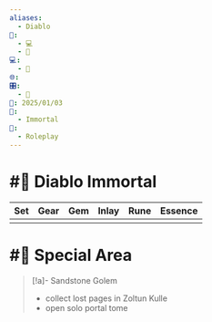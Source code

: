 ```yaml
---
aliases:
  - Diablo
📁:
  - 💻
  - 🎲
💻:
  - 🎲
🌐: 
🎛️:
  - 📝
📅: 2025/01/03
🔀:
  - Immortal
🎲:
  - Roleplay
---
```

# #🎲 Diablo Immortal

| Set | Gear | Gem | Inlay | Rune | Essence |
| --- | ---- | --- | ----- | ---- | ------- |
|     |      |     |       |      |         |
# #📍 Special Area

> [!a]- Sandstone Golem
> - collect lost pages in Zoltun Kulle
> - open solo portal tome